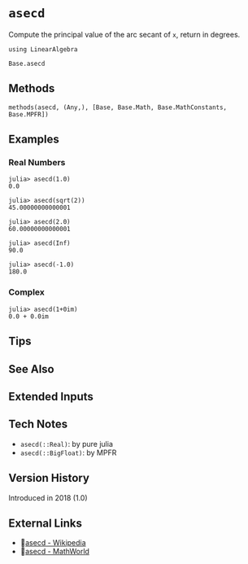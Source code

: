 # `asecd`

Compute the principal value of the arc secant of `x`,
return in degrees.

```@setup repl_only
using LinearAlgebra
```
```@docs
Base.asecd
```


## Methods

```@repl
methods(asecd, (Any,), [Base, Base.Math, Base.MathConstants, Base.MPFR])
```


## Examples

### Real Numbers
```jldoctest
julia> asecd(1.0)
0.0

julia> asecd(sqrt(2))
45.00000000000001

julia> asecd(2.0)
60.00000000000001

julia> asecd(Inf)
90.0

julia> asecd(-1.0)
180.0
```

### Complex
```jldoctest
julia> asecd(1+0im)
0.0 + 0.0im
```

## Tips


## See Also


## Extended Inputs


## Tech Notes

- `asecd(::Real)`: by pure julia
- `asecd(::BigFloat)`: by MPFR


## Version History

Introduced in 2018 (1.0)


## External Links
- 🔗[asecd - Wikipedia](https://en.wikipedia.org/wiki/ )
- 🔗[asecd - MathWorld](https://mathworld.wolfram.com/ )

